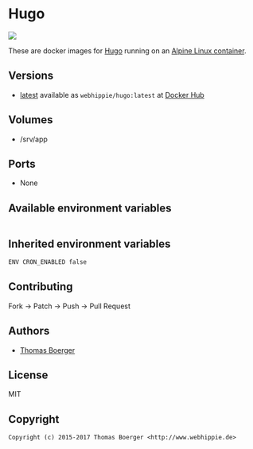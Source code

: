 # Hugo

[![](https://images.microbadger.com/badges/image/webhippie/hugo.svg)](https://microbadger.com/images/webhippie/hugo "Get your own image badge on microbadger.com")

These are docker images for [Hugo](https://gohugo.io) running on an [Alpine Linux container](https://registry.hub.docker.com/u/webhippie/alpine/).


## Versions

* [latest](https://github.com/dockhippie/hugo/tree/master) available as ```webhippie/hugo:latest``` at [Docker Hub](https://registry.hub.docker.com/u/webhippie/hugo/)


## Volumes

* /srv/app


## Ports

* None


## Available environment variables

```bash
```


## Inherited environment variables

```bash
ENV CRON_ENABLED false
```


## Contributing

Fork -> Patch -> Push -> Pull Request


## Authors

* [Thomas Boerger](https://github.com/tboerger)


## License

MIT


## Copyright

```
Copyright (c) 2015-2017 Thomas Boerger <http://www.webhippie.de>
```
